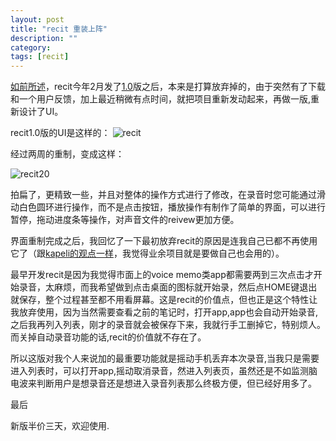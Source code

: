 ```yaml
---
layout: post
title: "recit 重装上阵"
description: ""
category: 
tags: [recit]
---
```


[如前所述](http://starb.me/2014/01/01/starboard201312/)，recit今年2月发了[1.0](http://starb.me/2013/03/12/recit/)版之后，本来是打算放弃掉的，由于突然有了下载和一个用户反馈，加上最近稍微有点时间，就把项目重新发动起来，再做一版,重新设计了UI。

recit1.0版的UI是这样的：
![recit](http://interbbs.b0.upaiyun.com/recit.png)

经过两周的重制，变成这样：

![recit20](http://interbbs.b0.upaiyun.com/recit20.png)

拍扁了，更精致一些，并且对整体的操作方式进行了修改，在录音时您可能通过滑动白色圆环进行操作，而不是点击按钮，播放操作有制作了简单的界面，可以进行暂停，拖动进度条等操作，对声音文件的reivew更加方便。

界面重制完成之后，我回忆了一下最初放弃recit的原因是连我自己已都不再使用它了（跟[kapeli的观点一样](http://blog.kapeli.com/indie-app-development-as-a-job)，我觉得业余项目就是要做自己也会用的）。

最早开发recit是因为我觉得市面上的voice memo类app都需要两到三次点击才开始录音，太麻烦，而我希望做到点击桌面的图标就开始录，然后点HOME键退出就保存，整个过程甚至都不用看屏幕。这是recit的价值点，但也正是这个特性让我放弃使用，因为当然需要查看之前的笔记时，打开app,app也会自动开始录音,之后我再列入列表，刚才的录音就会被保存下来，我就行手工删掉它，特别烦人。而关掉自动录音功能的话,recit的价值就不存在了。

所以这版对我个人来说加的最重要功能就是摇动手机丢弃本次录音,当我只是需要进入列表时，可以打开app,摇动取消录音，然进入列表页，虽然还是不如监测脑电波来判断用户是想录音还是想进入录音列表那么终极方便，但已经好用多了。

最后

新版半价三天，欢迎使用.
